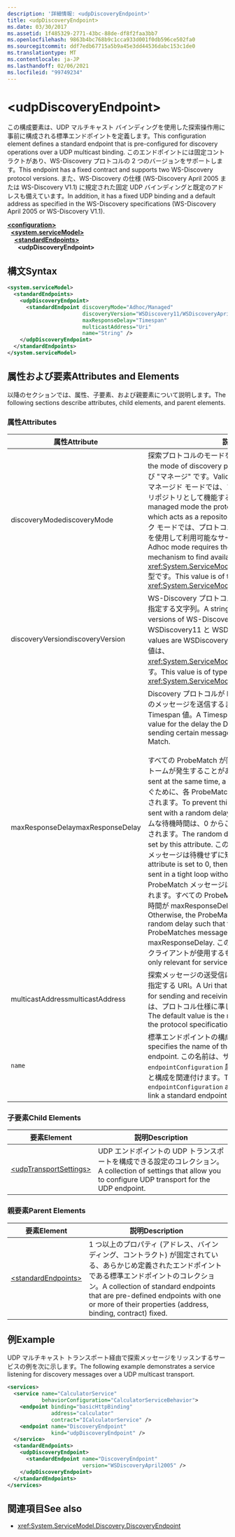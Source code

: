 ```yaml
---
description: '詳細情報: <udpDiscoveryEndpoint>'
title: <udpDiscoveryEndpoint>
ms.date: 03/30/2017
ms.assetid: 1f485329-2771-43bc-88de-df8f2faa3bb7
ms.openlocfilehash: 9863b4bc768b9c1cca933d001f0db596ce502fa0
ms.sourcegitcommit: ddf7edb67715a5b9a45e3dd44536dabc153c1de0
ms.translationtype: MT
ms.contentlocale: ja-JP
ms.lasthandoff: 02/06/2021
ms.locfileid: "99749234"
---
```

# \<udpDiscoveryEndpoint>

<span data-ttu-id="66ca1-102">この構成要素は、UDP マルチキャスト バインディングを使用した探索操作用に事前に構成される標準エンドポイントを定義します。</span><span class="sxs-lookup"><span data-stu-id="66ca1-102">This configuration element defines a standard endpoint that is pre-configured for discovery operations over a UDP multicast binding.</span></span> <span data-ttu-id="66ca1-103">このエンドポイントには固定コントラクトがあり、WS-Discovery プロトコルの 2 つのバージョンをサポートします。</span><span class="sxs-lookup"><span data-stu-id="66ca1-103">This endpoint has a fixed contract and supports two WS-Discovery protocol versions.</span></span> <span data-ttu-id="66ca1-104">また、WS-Discovery の仕様 (WS-Discovery April 2005 または WS-Discovery V1.1) に規定された固定 UDP バインディングと既定のアドレスも備えています。</span><span class="sxs-lookup"><span data-stu-id="66ca1-104">In addition, it has a fixed UDP binding and a default address as specified in the WS-Discovery specifications (WS-Discovery April 2005 or WS-Discovery V1.1).</span></span>  
  
[**\<configuration>**](../configuration-element.md)\
&nbsp;&nbsp;[**\<system.serviceModel>**](system-servicemodel.md)\
&nbsp;&nbsp;&nbsp;&nbsp;[**\<standardEndpoints>**](standardendpoints.md)\
&nbsp;&nbsp;&nbsp;&nbsp;&nbsp;&nbsp;**\<udpDiscoveryEndpoint>**  
  
## <a name="syntax"></a><span data-ttu-id="66ca1-105">構文</span><span class="sxs-lookup"><span data-stu-id="66ca1-105">Syntax</span></span>  
  
```xml  
<system.serviceModel>
  <standardEndpoints>
    <udpDiscoveryEndpoint>
      <standardEndpoint discoveryMode="Adhoc/Managed"
                        discoveryVersion="WSDiscovery11/WSDiscoveryApril2005"
                        maxResponseDelay="Timespan"
                        multicastAddress="Uri"
                        name="String" />
    </udpDiscoveryEndpoint>
  </standardEndpoints>
</system.serviceModel>
```  
  
## <a name="attributes-and-elements"></a><span data-ttu-id="66ca1-106">属性および要素</span><span class="sxs-lookup"><span data-stu-id="66ca1-106">Attributes and Elements</span></span>  

 <span data-ttu-id="66ca1-107">以降のセクションでは、属性、子要素、および親要素について説明します。</span><span class="sxs-lookup"><span data-stu-id="66ca1-107">The following sections describe attributes, child elements, and parent elements.</span></span>  
  
### <a name="attributes"></a><span data-ttu-id="66ca1-108">属性</span><span class="sxs-lookup"><span data-stu-id="66ca1-108">Attributes</span></span>  
  
|<span data-ttu-id="66ca1-109">属性</span><span class="sxs-lookup"><span data-stu-id="66ca1-109">Attribute</span></span>|<span data-ttu-id="66ca1-110">説明</span><span class="sxs-lookup"><span data-stu-id="66ca1-110">Description</span></span>|  
|---------------|-----------------|  
|<span data-ttu-id="66ca1-111">discoveryMode</span><span class="sxs-lookup"><span data-stu-id="66ca1-111">discoveryMode</span></span>|<span data-ttu-id="66ca1-112">探索プロトコルのモードを示す文字列。</span><span class="sxs-lookup"><span data-stu-id="66ca1-112">A string that specifies the mode of discovery protocol.</span></span> <span data-ttu-id="66ca1-113">有効な値は "アドホック" および "マネージ" です。</span><span class="sxs-lookup"><span data-stu-id="66ca1-113">Valid values are "Adhoc" and "Managed".</span></span> <span data-ttu-id="66ca1-114">マネージド モードでは、プロトコルは Discoverable サービスのリポジトリとして機能する Discovery Proxy に依存します。</span><span class="sxs-lookup"><span data-stu-id="66ca1-114">In managed mode the protocol relies on a Discovery Proxy, which acts as a repository of Discoverable services.</span></span> <span data-ttu-id="66ca1-115">アドホック モードでは、プロトコルは UDP マルチキャスト メカニズムを使用して利用可能なサービスを探索する必要があります。</span><span class="sxs-lookup"><span data-stu-id="66ca1-115">Adhoc mode requires the protocol to use UDP multicast mechanism to find available services.</span></span> <span data-ttu-id="66ca1-116">この値は、<xref:System.ServiceModel.Discovery.ServiceDiscoveryMode> 型です。</span><span class="sxs-lookup"><span data-stu-id="66ca1-116">This value is of type <xref:System.ServiceModel.Discovery.ServiceDiscoveryMode>.</span></span>|  
|<span data-ttu-id="66ca1-117">discoveryVersion</span><span class="sxs-lookup"><span data-stu-id="66ca1-117">discoveryVersion</span></span>|<span data-ttu-id="66ca1-118">WS-Discovery プロトコルの 2 つのバージョンのうち、1 つを指定する文字列。</span><span class="sxs-lookup"><span data-stu-id="66ca1-118">A string that specifies one of the two versions of WS-Discovery protocol.</span></span> <span data-ttu-id="66ca1-119">有効値は WSDiscovery11 と WSDiscoveryApril2005 です。</span><span class="sxs-lookup"><span data-stu-id="66ca1-119">Valid values are WSDiscovery11 and WSDiscoveryApril2005.</span></span> <span data-ttu-id="66ca1-120">この値は、<xref:System.ServiceModel.Discovery.DiscoveryVersion> 型です。</span><span class="sxs-lookup"><span data-stu-id="66ca1-120">This value is of type <xref:System.ServiceModel.Discovery.DiscoveryVersion>.</span></span>|  
|<span data-ttu-id="66ca1-121">maxResponseDelay</span><span class="sxs-lookup"><span data-stu-id="66ca1-121">maxResponseDelay</span></span>|<span data-ttu-id="66ca1-122">Discovery プロトコルが Probe Match や Resolve Match などのメッセージを送信するまでの待機時間の最大値を指定する Timespan 値。</span><span class="sxs-lookup"><span data-stu-id="66ca1-122">A Timespan value that specifies the maximum value for the delay the Discovery protocol will wait before sending certain messages such as Probe Match or Resolve Match.</span></span><br /><br /> <span data-ttu-id="66ca1-123">すべての ProbeMatch が同時に送信されると、ネットワーク ストームが発生することがあります。</span><span class="sxs-lookup"><span data-stu-id="66ca1-123">If all ProbeMatches are sent at the same time, a network storm may result.</span></span> <span data-ttu-id="66ca1-124">これを防ぐために、各 ProbeMatch はランダムな時間だけ待機して送信されます。</span><span class="sxs-lookup"><span data-stu-id="66ca1-124">To prevent this from occurring, ProbeMatches are sent with a random delay between each ProbeMatch.</span></span> <span data-ttu-id="66ca1-125">ランダムな待機時間は、0 からこの属性に設定された値の範囲内で設定されます。</span><span class="sxs-lookup"><span data-stu-id="66ca1-125">The random delay is in the range of 0 to the value set by this attribute.</span></span> <span data-ttu-id="66ca1-126">この属性を 0 に設定すると、ProbeMatch メッセージは待機せずに短いループで送信されます。</span><span class="sxs-lookup"><span data-stu-id="66ca1-126">If this attribute is set to 0, then the ProbeMatches messages are sent in a tight loop without any delay.</span></span> <span data-ttu-id="66ca1-127">それ以外の場合は、ProbeMatch メッセージはランダムな時間だけ待機して送信されます。すべての ProbeMatch メッセージの送信にかかる合計時間が maxResponseDelay を超えることはありません。</span><span class="sxs-lookup"><span data-stu-id="66ca1-127">Otherwise, the ProbeMatches messages are sent with some random delay such that the total time taken to send all ProbeMatches messages does not exceed the maxResponseDelay.</span></span> <span data-ttu-id="66ca1-128">この値はサービスのみに関連するもので、クライアントが使用するものではありません。</span><span class="sxs-lookup"><span data-stu-id="66ca1-128">This value is only relevant for services, it is not used by clients.</span></span>|  
|<span data-ttu-id="66ca1-129">multicastAddress</span><span class="sxs-lookup"><span data-stu-id="66ca1-129">multicastAddress</span></span>|<span data-ttu-id="66ca1-130">探索メッセージの送受信に使用するマルチキャスト アドレスを指定する URI。</span><span class="sxs-lookup"><span data-stu-id="66ca1-130">A Uri that specifies a multicast address to use for sending and receiving the discovery messages.</span></span> <span data-ttu-id="66ca1-131">既定値は、プロトコル仕様に準じたマルチキャスト アドレスです。</span><span class="sxs-lookup"><span data-stu-id="66ca1-131">The default value is the multicast address as conformant to the protocol specification.</span></span>|  
|`name`|<span data-ttu-id="66ca1-132">標準エンドポイントの構成名を指定する文字列。</span><span class="sxs-lookup"><span data-stu-id="66ca1-132">A String that specifies the name of the configuration of the standard endpoint.</span></span> <span data-ttu-id="66ca1-133">この名前は、サービス エンドポイントの `endpointConfiguration` 属性で使用され、標準エンドポイントと構成を関連付けます。</span><span class="sxs-lookup"><span data-stu-id="66ca1-133">The name is used in the `endpointConfiguration` attribute of the service endpoint to link a standard endpoint to its configuration.</span></span>|  
  
### <a name="child-elements"></a><span data-ttu-id="66ca1-134">子要素</span><span class="sxs-lookup"><span data-stu-id="66ca1-134">Child Elements</span></span>  
  
|<span data-ttu-id="66ca1-135">要素</span><span class="sxs-lookup"><span data-stu-id="66ca1-135">Element</span></span>|<span data-ttu-id="66ca1-136">説明</span><span class="sxs-lookup"><span data-stu-id="66ca1-136">Description</span></span>|  
|-------------|-----------------|  
|[\<udpTransportSettings>](udptransportsettings.md)|<span data-ttu-id="66ca1-137">UDP エンドポイントの UDP トランスポートを構成できる設定のコレクション。</span><span class="sxs-lookup"><span data-stu-id="66ca1-137">A collection of settings that allow you to configure UDP transport for the UDP endpoint.</span></span>|  
  
### <a name="parent-elements"></a><span data-ttu-id="66ca1-138">親要素</span><span class="sxs-lookup"><span data-stu-id="66ca1-138">Parent Elements</span></span>  
  
|<span data-ttu-id="66ca1-139">要素</span><span class="sxs-lookup"><span data-stu-id="66ca1-139">Element</span></span>|<span data-ttu-id="66ca1-140">説明</span><span class="sxs-lookup"><span data-stu-id="66ca1-140">Description</span></span>|  
|-------------|-----------------|  
|[\<standardEndpoints>](standardendpoints.md)|<span data-ttu-id="66ca1-141">1 つ以上のプロパティ (アドレス、バインディング、コントラクト) が固定されている、あらかじめ定義されたエンドポイントである標準エンドポイントのコレクション。</span><span class="sxs-lookup"><span data-stu-id="66ca1-141">A collection of standard endpoints that are pre-defined endpoints with one or more of their properties (address, binding, contract) fixed.</span></span>|  
  
## <a name="example"></a><span data-ttu-id="66ca1-142">例</span><span class="sxs-lookup"><span data-stu-id="66ca1-142">Example</span></span>  

 <span data-ttu-id="66ca1-143">UDP マルチキャスト トランスポート経由で探索メッセージをリッスンするサービスの例を次に示します。</span><span class="sxs-lookup"><span data-stu-id="66ca1-143">The following example demonstrates a service listening for discovery messages over a UDP multicast transport.</span></span>  
  
```xml  
<services>
  <service name="CalculatorService"
           behaviorConfiguration="CalculatorServiceBehavior">
    <endpoint binding="basicHttpBinding"
              address="calculator"
              contract="ICalculatorService" />
    <endpoint name="DiscoveryEndpoint"
              kind="udpDiscoveryEndpoint" />
  </service>
  <standardEndpoints>
    <udpDiscoveryEndpoint>
      <standardEndpoint name="DiscoveryEndpoint"
                        version="WSDiscoveryApril2005" />
    </udpDiscoveryEndpoint>
  </standardEndpoints>
</services>
```  
  
## <a name="see-also"></a><span data-ttu-id="66ca1-144">関連項目</span><span class="sxs-lookup"><span data-stu-id="66ca1-144">See also</span></span>

- <xref:System.ServiceModel.Discovery.DiscoveryEndpoint>
